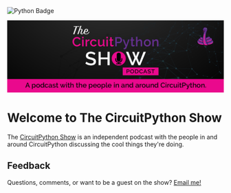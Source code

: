 <img src="https://badgen.net/badge/python/python/black?icon=github" alt="Python Badge"/>

![CircuitPython Show](/static/img/logo-readme.jpg)


# Welcome to The CircuitPython Show

The [CircuitPython Show](https://cpshow.xyz) is an independent podcast with the people in and around CircuitPython discussing the cool things they're doing.

## Feedback
Questions, comments, or want to be a guest on the show?  <a href="mailto:abc@example.com?subject=Query&body=The_Circuit_Python_Show">Email me!</a>
